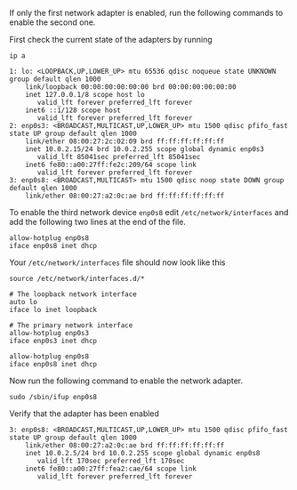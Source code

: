If only the first network adapter is enabled, run the following commands to enable the second one.

First check the current state of the adapters by running

```
ip a

1: lo: <LOOPBACK,UP,LOWER_UP> mtu 65536 qdisc noqueue state UNKNOWN group default qlen 1000
    link/loopback 00:00:00:00:00:00 brd 00:00:00:00:00:00
    inet 127.0.0.1/8 scope host lo
       valid_lft forever preferred_lft forever
    inet6 ::1/128 scope host
       valid_lft forever preferred_lft forever
2: enp0s3: <BROADCAST,MULTICAST,UP,LOWER_UP> mtu 1500 qdisc pfifo_fast state UP group default qlen 1000
    link/ether 08:00:27:2c:02:09 brd ff:ff:ff:ff:ff:ff
    inet 10.0.2.15/24 brd 10.0.2.255 scope global dynamic enp0s3
       valid_lft 85041sec preferred_lft 85041sec
    inet6 fe80::a00:27ff:fe2c:209/64 scope link
       valid_lft forever preferred_lft forever
3: enp0s8: <BROADCAST,MULTICAST> mtu 1500 qdisc noop state DOWN group default qlen 1000
    link/ether 08:00:27:a2:0c:ae brd ff:ff:ff:ff:ff:ff
```

To enable the third network device `enp0s8` edit `/etc/network/interfaces` and add the following two lines at the end of the file.

```
allow-hotplug enp0s8
iface enp0s8 inet dhcp
```

Your `/etc/network/interfaces` file should now look like this

```
source /etc/network/interfaces.d/*

# The loopback network interface
auto lo
iface lo inet loopback

# The primary network interface
allow-hotplug enp0s3
iface enp0s3 inet dhcp

allow-hotplug enp0s8
iface enp0s8 inet dhcp
```

Now run the following command to enable the network adapter. 

```
sudo /sbin/ifup enp0s8
```

Verify that the adapter has been enabled

```
3: enp0s8: <BROADCAST,MULTICAST,UP,LOWER_UP> mtu 1500 qdisc pfifo_fast state UP group default qlen 1000
    link/ether 08:00:27:a2:0c:ae brd ff:ff:ff:ff:ff:ff
    inet 10.0.2.5/24 brd 10.0.2.255 scope global dynamic enp0s8
       valid_lft 170sec preferred_lft 170sec
    inet6 fe80::a00:27ff:fea2:cae/64 scope link
       valid_lft forever preferred_lft forever
```
